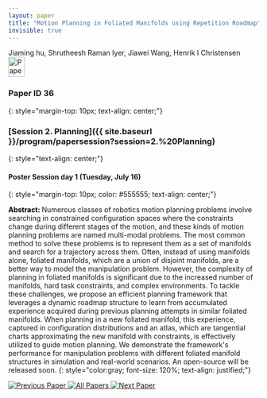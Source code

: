 ```yaml
---
layout: paper
title: "Motion Planning in Foliated Manifolds using Repetition Roadmap"
invisible: true
---
```

<div class="paper-authors">
<div class="paper-author-box">
    <div class="paper-author-name">Jiaming hu, Shrutheesh Raman Iyer, Jiawei Wang, Henrik I Christensen</div>
    <div class="paper-author-uni"></div>
</div>

</div><div class="paper-pdf">
                <div> <a href="https://enriquecoronadozu.github.io/rssproceedings2024/rss20/p036.pdf"><img src="{{ site.baseurl }}/images/paper_link.png" alt="Paper Website" width = "33"  height = "40"/></a> </div>
                </div>

### Paper ID 36
{: style="margin-top: 10px; text-align: center;"}

### [Session 2. Planning]({{ site.baseurl }}/program/papersession?session=2.%20Planning)
{: style="text-align: center;"}

#### Poster Session day 1 (Tuesday, July 16)
{: style="margin-top: 10px; color: #555555; text-align: center;"}

<b style="color: black;">Abstract: </b>Numerous classes of robotics motion planning problems involve searching in constrained configuration spaces where the constraints change during different stages of the motion, and these kinds of motion planning problems are named multi-modal problems. The most common method to solve these problems is to represent them as a set of manifolds and search for a trajectory across them. Often, instead of using manifolds alone, foliated manifolds, which are a union of disjoint manifolds, are a better way to model the manipulation problem. However, the complexity of planning in foliated manifolds is significant due to the increased number of manifolds, hard task constraints, and complex environments. To tackle these challenges, we propose an efficient planning framework that leverages a dynamic roadmap structure to learn from accumulated experience acquired during previous planning attempts in similar foliated manifolds. When planning in a new foliated manifold, this experience, captured in configuration distributions and an atlas, which are tangential charts approximating the new manifold with constraints, is effectively utilized to guide motion planning. We demonstrate the framework's performance for manipulation problems with different foliated manifold structures in simulation and real-world scenarios. An open-source will be released soon.
{: style="color:gray; font-size: 120%; text-align: justified;"}


<div class="paper-menu">
<a href="{{ site.baseurl }}/program/papers/035/"> <img src="{{ site.baseurl }}/images/previous_paper_icon.png" alt="Previous Paper" title="Previous Paper"/> </a>
<a href="{{ site.baseurl }}/program/papers"><img src="{{ site.baseurl }}/images/overview_icon.png" alt="All Papers" title="All Papers"/> </a>
<a href="{{ site.baseurl }}/program/papers/037/"> <img src="{{ site.baseurl }}/images/next_paper_icon.png" alt="Next Paper" title="Next Paper"/> </a>

</div>
